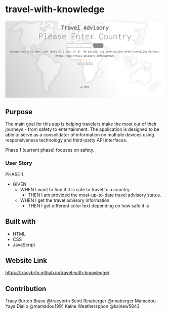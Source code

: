 # travel-with-knowledge
![Final version of website](https://github.com/tracybrtn/travel-with-knowledge/blob/main/assets/images/deployed-screenshot.png)

## Purpose
The main goal for this app is helping travelers make the most out of their journeys - from safety to entertainment. The application is designed to be able to serve as a consolidator of information on multiple devices using responsiveness technology and third-party API interfaces.

Phase 1 (current phase) focuses on safety.

### User Story
PHASE 1
- GIVEN 
  - WHEN I want to find if it is safe to travel to a country
    - THEN I am provided the most-up-to-date travel advisory status.
  - WHEN I get the travel advisory information
    - THEN I get different color text depending on how safe it is

## Built with
- HTML
- CSS
- JavaScript

## Website Link
https://tracybrtn.github.io/travel-with-knowledge/

## Contribution
Tracy Burton Bravo @tracybrtn
Scott Rinaberger @rinaberger
Mamadou Yaya Diallo @mamadou1991
Kaine Weathersppon @kainew5843
